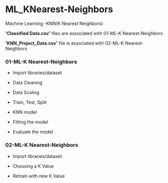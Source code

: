 # ML_KNearest-Neighbors
Machine Learning -KNN(K Nearest Neighbors)


 
**'Classified Data.csv'**
files are associated with 01-ML-K Nearest-Neighbors


**'KNN_Project_Data.csv'**
file is associated with 02-ML-K Nearest-Neighbors





### 01-ML-K Nearest-Neighbors
- Import libraries/dataset 

- Data Cleaning

- Data Scaling

- Train, Test, Split

- KNN model

- Fitting the model

- Evaluate the model


### 02-ML-K Nearest-Neighbors
- Import libraries/dataset

- Choosing a K Value

- Retrain with new K Value 
